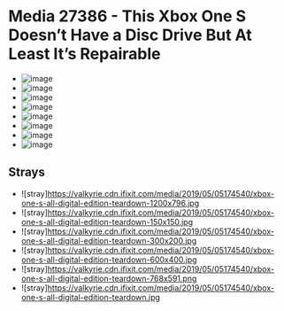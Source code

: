 # Media 27386 - This Xbox One S Doesn’t Have a Disc Drive But At Least It’s Repairable

- ![image](https://valkyrie.cdn.ifixit.com/media/2019/05/05174540/xbox-one-s-all-digital-edition-teardown.png)
- ![image](https://valkyrie.cdn.ifixit.com/media/2019/05/05174540/xbox-one-s-all-digital-edition-teardown-150x150.png)
- ![image](https://valkyrie.cdn.ifixit.com/media/2019/05/05174540/xbox-one-s-all-digital-edition-teardown-300x200.png)
- ![image](https://valkyrie.cdn.ifixit.com/media/2019/05/05174540/xbox-one-s-all-digital-edition-teardown-600x400.png)
- ![image](https://valkyrie.cdn.ifixit.com/media/2019/05/05174540/xbox-one-s-all-digital-edition-teardown-1200x796.png)
- ![image](https://valkyrie.cdn.ifixit.com/media/2019/05/05174540/xbox-one-s-all-digital-edition-teardown-768x512.png)
- ![image](https://valkyrie.cdn.ifixit.com/media/2019/05/05174540/xbox-one-s-all-digital-edition-teardown-324x216.png)
- ![image](https://valkyrie.cdn.ifixit.com/media/2019/05/05174540/xbox-one-s-all-digital-edition-teardown-450x300.png)

## Strays
- ![stray]https://valkyrie.cdn.ifixit.com/media/2019/05/05174540/xbox-one-s-all-digital-edition-teardown-1200x796.jpg
- ![stray]https://valkyrie.cdn.ifixit.com/media/2019/05/05174540/xbox-one-s-all-digital-edition-teardown-150x150.jpg
- ![stray]https://valkyrie.cdn.ifixit.com/media/2019/05/05174540/xbox-one-s-all-digital-edition-teardown-300x200.jpg
- ![stray]https://valkyrie.cdn.ifixit.com/media/2019/05/05174540/xbox-one-s-all-digital-edition-teardown-600x400.jpg
- ![stray]https://valkyrie.cdn.ifixit.com/media/2019/05/05174540/xbox-one-s-all-digital-edition-teardown-768x591.png
- ![stray]https://valkyrie.cdn.ifixit.com/media/2019/05/05174540/xbox-one-s-all-digital-edition-teardown.jpg